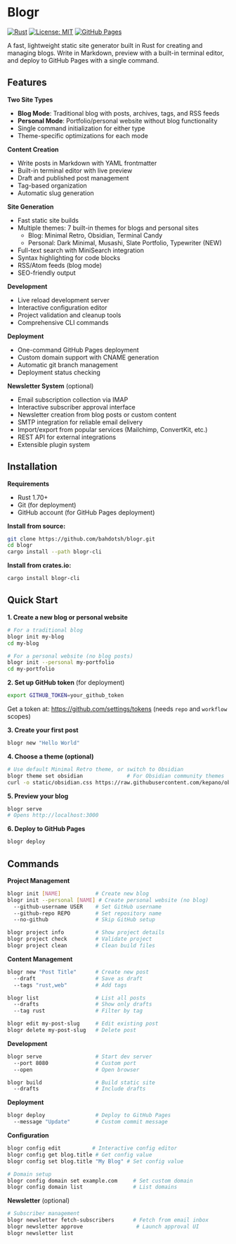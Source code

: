 # Blogr

[![Rust](https://img.shields.io/badge/rust-1.70%2B-orange.svg)](https://www.rust-lang.org)
[![License: MIT](https://img.shields.io/badge/License-MIT-yellow.svg)](https://opensource.org/licenses/MIT)
[![GitHub Pages](https://img.shields.io/badge/deploy-GitHub%20Pages-blue.svg)](https://pages.github.com/)

A fast, lightweight static site generator built in Rust for creating and managing blogs. Write in Markdown, preview with a built-in terminal editor, and deploy to GitHub Pages with a single command.

## Features

**Two Site Types**
- **Blog Mode**: Traditional blog with posts, archives, tags, and RSS feeds
- **Personal Mode**: Portfolio/personal website without blog functionality
- Single command initialization for either type
- Theme-specific optimizations for each mode

**Content Creation**
- Write posts in Markdown with YAML frontmatter
- Built-in terminal editor with live preview
- Draft and published post management
- Tag-based organization
- Automatic slug generation

**Site Generation**
- Fast static site builds
- Multiple themes: 7 built-in themes for blogs and personal sites
  - Blog: Minimal Retro, Obsidian, Terminal Candy
  - Personal: Dark Minimal, Musashi, Slate Portfolio, Typewriter (NEW)
- Full-text search with MiniSearch integration
- Syntax highlighting for code blocks
- RSS/Atom feeds (blog mode)
- SEO-friendly output

**Development**
- Live reload development server
- Interactive configuration editor
- Project validation and cleanup tools
- Comprehensive CLI commands

**Deployment**
- One-command GitHub Pages deployment
- Custom domain support with CNAME generation
- Automatic git branch management
- Deployment status checking

**Newsletter System** (optional)
- Email subscription collection via IMAP
- Interactive subscriber approval interface
- Newsletter creation from blog posts or custom content
- SMTP integration for reliable email delivery
- Import/export from popular services (Mailchimp, ConvertKit, etc.)
- REST API for external integrations
- Extensible plugin system

## Installation

**Requirements**
- Rust 1.70+
- Git (for deployment)
- GitHub account (for GitHub Pages deployment)

**Install from source:**
```bash
git clone https://github.com/bahdotsh/blogr.git
cd blogr
cargo install --path blogr-cli
```

**Install from crates.io:**
```bash
cargo install blogr-cli
```

## Quick Start

**1. Create a new blog or personal website**
```bash
# For a traditional blog
blogr init my-blog
cd my-blog

# For a personal website (no blog posts)
blogr init --personal my-portfolio
cd my-portfolio
```

**2. Set up GitHub token** (for deployment)
```bash
export GITHUB_TOKEN=your_github_token
```
Get a token at: https://github.com/settings/tokens (needs `repo` and `workflow` scopes)

**3. Create your first post**
```bash
blogr new "Hello World"
```

**4. Choose a theme (optional)**
```bash
# Use default Minimal Retro theme, or switch to Obsidian
blogr theme set obsidian              # For Obsidian community themes
curl -o static/obsidian.css https://raw.githubusercontent.com/kepano/obsidian-minimal/HEAD/obsidian.css
```

**5. Preview your blog**
```bash
blogr serve
# Opens http://localhost:3000
```

**6. Deploy to GitHub Pages**
```bash
blogr deploy
```

## Commands

**Project Management**
```bash
blogr init [NAME]           # Create new blog
blogr init --personal [NAME] # Create personal website (no blog)
  --github-username USER    # Set GitHub username
  --github-repo REPO        # Set repository name
  --no-github               # Skip GitHub setup

blogr project info          # Show project details
blogr project check         # Validate project
blogr project clean         # Clean build files
```

**Content Management**
```bash
blogr new "Post Title"      # Create new post
  --draft                   # Save as draft
  --tags "rust,web"         # Add tags

blogr list                  # List all posts
  --drafts                  # Show only drafts
  --tag rust                # Filter by tag

blogr edit my-post-slug     # Edit existing post
blogr delete my-post-slug   # Delete post
```

**Development**
```bash
blogr serve                 # Start dev server
  --port 8080               # Custom port
  --open                    # Open browser

blogr build                 # Build static site
  --drafts                  # Include drafts
```

**Deployment**
```bash
blogr deploy                # Deploy to GitHub Pages
  --message "Update"        # Custom commit message
```

**Configuration**
```bash
blogr config edit          # Interactive config editor
blogr config get blog.title # Get config value
blogr config set blog.title "My Blog" # Set config value

# Domain setup
blogr config domain set example.com     # Set custom domain
blogr config domain list                # List domains
```

**Newsletter** (optional)
```bash
# Subscriber management
blogr newsletter fetch-subscribers      # Fetch from email inbox
blogr newsletter approve                 # Launch approval UI
blogr newsletter list    